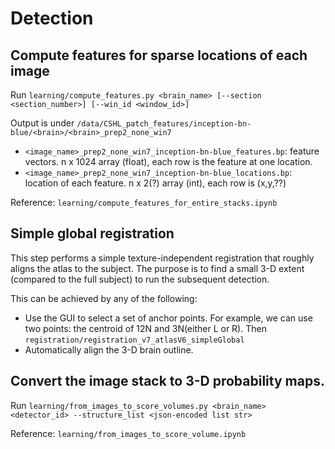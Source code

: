 # Detection

## Compute features for sparse locations of each image

Run `learning/compute_features.py <brain_name> [--section <section_number>] [--win_id <window_id>]`

Output is under `/data/CSHL_patch_features/inception-bn-blue/<brain>/<brain>_prep2_none_win7`
- `<image_name>_prep2_none_win7_inception-bn-blue_features.bp`: feature vectors. n x 1024 array (float), each row is the feature at one location.
- `<image_name>_prep2_none_win7_inception-bn-blue_locations.bp`: location of each feature. n x 2(?) array (int), each row is (x,y,??)

Reference: `learning/compute_features_for_entire_stacks.ipynb`

## Simple global registration

This step performs a simple texture-independent registration that roughly aligns the atlas to the subject.
The purpose is to find a small 3-D extent (compared to the full subject) to run the subsequent detection.

This can be achieved by any of the following:
- Use the GUI to select a set of anchor points.
For example, we can use two points: the centroid of 12N and 3N(either L or R). Then
`registration/registration_v7_atlasV6_simpleGlobal`
- Automatically align the 3-D brain outline.

## Convert the image stack to 3-D probability maps.
Run `learning/from_images_to_score_volumes.py <brain_name> <detector_id> --structure_list <json-encoded list str>`

Reference: `learning/from_images_to_score_volume.ipynb`
